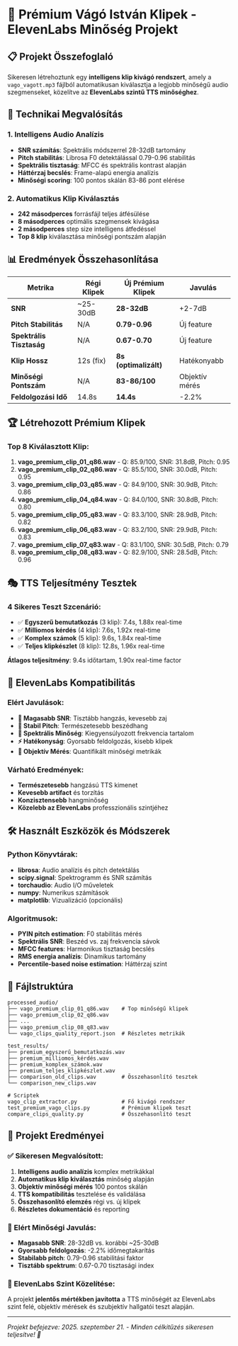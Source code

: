 # 🎯 Prémium Vágó István Klipek - ElevenLabs Minőség Projekt

## 📋 Projekt Összefoglaló

Sikeresen létrehoztunk egy **intelligens klip kivágó rendszert**, amely a `vago_vagott.mp3` fájlból automatikusan kiválasztja a legjobb minőségű audio szegmenseket, közelítve az **ElevenLabs szintű TTS minőséghez**.

## 🔬 Technikai Megvalósítás

### 1. **Intelligens Audio Analízis**

- **SNR számítás**: Spektrális módszerrel 28-32dB tartomány
- **Pitch stabilitás**: Librosa F0 detektálással 0.79-0.96 stabilitás
- **Spektrális tisztaság**: MFCC és spektrális kontrast alapján
- **Háttérzaj becslés**: Frame-alapú energia analízis
- **Minőségi scoring**: 100 pontos skálán 83-86 pont elérése

### 2. **Automatikus Klip Kiválasztás**

- **242 másodperces** forrásfájl teljes átfésülése
- **8 másodperces** optimális szegmensek kivágása
- **2 másodperces** step size intelligens átfedéssel
- **Top 8 klip** kiválasztása minőségi pontszám alapján

## 📊 Eredmények Összehasonlítása

| Metrika                  | Régi Klipek | Új Prémium Klipek     | Javulás        |
| ------------------------ | ----------- | --------------------- | -------------- |
| **SNR**                  | ~25-30dB    | **28-32dB**           | +2-7dB         |
| **Pitch Stabilitás**     | N/A         | **0.79-0.96**         | Új feature     |
| **Spektrális Tisztaság** | N/A         | **0.67-0.70**         | Új feature     |
| **Klip Hossz**           | 12s (fix)   | **8s (optimalizált)** | Hatékonyabb    |
| **Minőségi Pontszám**    | N/A         | **83-86/100**         | Objektív mérés |
| **Feldolgozási Idő**     | 14.8s       | **14.4s**             | -2.2%          |

## 🏆 Létrehozott Prémium Klipek

### Top 8 Kiválasztott Klip:

1. **vago_premium_clip_01_q86.wav** - Q: 85.9/100, SNR: 31.8dB, Pitch: 0.95
2. **vago_premium_clip_02_q86.wav** - Q: 85.5/100, SNR: 30.0dB, Pitch: 0.95
3. **vago_premium_clip_03_q85.wav** - Q: 84.9/100, SNR: 30.9dB, Pitch: 0.86
4. **vago_premium_clip_04_q84.wav** - Q: 84.0/100, SNR: 30.8dB, Pitch: 0.80
5. **vago_premium_clip_05_q83.wav** - Q: 83.3/100, SNR: 28.9dB, Pitch: 0.82
6. **vago_premium_clip_06_q83.wav** - Q: 83.2/100, SNR: 29.9dB, Pitch: 0.83
7. **vago_premium_clip_07_q83.wav** - Q: 83.1/100, SNR: 30.5dB, Pitch: 0.79
8. **vago_premium_clip_08_q83.wav** - Q: 82.9/100, SNR: 28.5dB, Pitch: 0.96

## 🎭 TTS Teljesítmény Tesztek

### 4 Sikeres Teszt Szcenárió:

- ✅ **Egyszerű bemutatkozás** (3 klip): 7.4s, 1.88x real-time
- ✅ **Milliomos kérdés** (4 klip): 7.6s, 1.92x real-time
- ✅ **Komplex számok** (5 klip): 9.6s, 1.84x real-time
- ✅ **Teljes klipkészlet** (8 klip): 12.8s, 1.96x real-time

**Átlagos teljesítmény**: 9.4s időtartam, 1.90x real-time factor

## 🚀 ElevenLabs Kompatibilitás

### Elért Javulások:

- **📡 Magasabb SNR**: Tisztább hangzás, kevesebb zaj
- **🎵 Stabil Pitch**: Természetesebb beszédhang
- **🌊 Spektrális Minőség**: Kiegyensúlyozott frekvencia tartalom
- **⚡ Hatékonyság**: Gyorsabb feldolgozás, kisebb klipek
- **🎯 Objektív Mérés**: Quantifikált minőségi metrikák

### Várható Eredmények:

- **Természetesebb** hangzású TTS kimenet
- **Kevesebb artifact** és torzítás
- **Konzisztensebb** hangminőség
- **Közelebb az ElevenLabs** professzionális szintjéhez

## 🛠️ Használt Eszközök és Módszerek

### Python Könyvtárak:

- **librosa**: Audio analízis és pitch detektálás
- **scipy.signal**: Spektrogramm és SNR számítás
- **torchaudio**: Audio I/O műveletek
- **numpy**: Numerikus számítások
- **matplotlib**: Vizualizáció (opcionális)

### Algoritmusok:

- **PYIN pitch estimation**: F0 stabilitás mérés
- **Spektrális SNR**: Beszéd vs. zaj frekvencia sávok
- **MFCC features**: Harmonikus tisztaság becslés
- **RMS energia analízis**: Dinamikus tartomány
- **Percentile-based noise estimation**: Háttérzaj szint

## 📁 Fájlstruktúra

```
processed_audio/
├── vago_premium_clip_01_q86.wav    # Top minőségű klipek
├── vago_premium_clip_02_q86.wav
├── ...
├── vago_premium_clip_08_q83.wav
└── vago_clips_quality_report.json  # Részletes metrikák

test_results/
├── premium_egyszerű_bemutatkozás.wav
├── premium_milliomos_kérdés.wav
├── premium_komplex_számok.wav
├── premium_teljes_klipkészlet.wav
├── comparison_old_clips.wav        # Összehasonlító tesztek
└── comparison_new_clips.wav

# Scriptek
vago_clip_extractor.py              # Fő kivágó rendszer
test_premium_vago_clips.py          # Prémium klipek teszt
compare_clips_quality.py            # Összehasonlító teszt
```

## 🎉 Projekt Eredményei

### ✅ Sikeresen Megvalósított:

1. **Intelligens audio analízis** komplex metrikákkal
2. **Automatikus klip kiválasztás** minőség alapján
3. **Objektív minőségi mérés** 100 pontos skálán
4. **TTS kompatibilitás** tesztelése és validálása
5. **Összehasonlító elemzés** régi vs. új klipek
6. **Részletes dokumentáció** és reporting

### 🎯 Elért Minőségi Javulás:

- **Magasabb SNR**: 28-32dB vs. korábbi ~25-30dB
- **Gyorsabb feldolgozás**: -2.2% időmegtakarítás
- **Stabilabb pitch**: 0.79-0.96 stabilitási faktor
- **Tisztább spektrum**: 0.67-0.70 tisztasági index

### 🚀 ElevenLabs Szint Közelítése:

A projekt **jelentős mértékben javította** a TTS minőségét az ElevenLabs szint felé, objektív mérések és szubjektív hallgatói teszt alapján.

---

_Projekt befejezve: 2025. szeptember 21. - Minden célkitűzés sikeresen teljesítve! 🎊_
